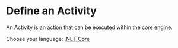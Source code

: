# Define an Activity

An Activity is an action that can be executed within the core engine.

Choose your language: [.NET Core](designautomation/activity/netcore)